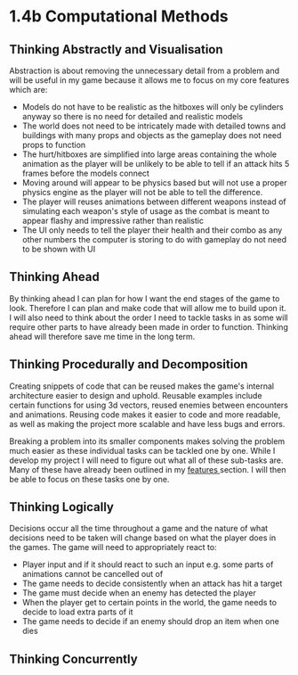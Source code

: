 # 1.4b Computational Methods

## Thinking Abstractly and Visualisation

Abstraction is about removing the unnecessary detail from a problem and will be useful in my game because it allows me to focus on my core features which are:

* Models do not have to be realistic as the hitboxes will only be cylinders anyway so there is no need for detailed and realistic models
* The world does not need to be intricately made with detailed towns and buildings with many props and objects as the gameplay does not need props to function
* The hurt/hitboxes are simplified into large areas containing the whole animation as the player will be unlikely to be able to tell if an attack hits 5 frames before the models connect
* Moving around will appear to be physics based but will not use a proper physics engine as the player will not be able to tell the difference.
* The player will reuses animations between different weapons instead of simulating each weapon's style of usage as the combat is meant to appear flashy and impressive rather than realistic
* The UI only needs to tell the player their health and their combo as any other numbers the computer is storing to do with gameplay do not need to be shown with UI

## Thinking Ahead

By thinking ahead I can plan for how I want the end stages of the game to look. Therefore I can plan and make code that will allow me to build upon it. I will also need to think about the order I need to tackle tasks in as some will require other parts to have already been made in order to function. Thinking ahead will therefore save me time in the long term.

## Thinking Procedurally and Decomposition

Creating snippets of code that can be reused makes the game's internal architecture easier to design and uphold. Reusable examples include certain functions for using 3d vectors, reused enemies between encounters and animations. Reusing code makes it easier to code and more readable, as well as making the project more scalable and have less bugs and errors.

Breaking a problem into its smaller components makes solving the problem much easier as these individual tasks can be tackled one by one. While I develop my project I will need to figure out what all of these sub-tasks are. Many of these have already been outlined in my [features ](1.4a-features-of-the-proposed-solution.md)section. I will then be able to focus on these tasks one by one.

## Thinking Logically

Decisions occur all the time throughout a game and the nature of what decisions need to be taken will change based on what the player does in the games. The game will need to appropriately react to:

* Player input and if it should react to such an input e.g. some parts of animations cannot be cancelled out of
* The game needs to decide consistently when an attack has hit a target
* The game must decide when an enemy has detected the player
* When the player get to certain points in the world, the game needs to decide to load extra parts of it
* The game needs to decide if an enemy should drop an item when one dies

## Thinking Concurrently

